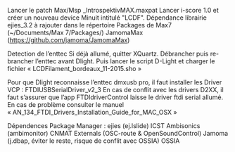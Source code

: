 Lancer le patch Max/Msp _IntrospektivMAX.maxpat
Lancer i-score 1.0 et créer un nouveau device Minuit intitulé "LCDF".
Dépendance 
	   librairie ejies_3.2 à rajouter dans le répertoire Packages de Max7 (~/Documents/Max 7/Packages/)
	   JamomaMax (https://github.com/jamoma/JamomaMax)

Detection de l’enttec
Si déjà allumé, quitter XQuartz.
Débrancher puis re-brancher l’enttec avant Dlight.
Puis lancer le script D-Light et charger le fichier « LCDFilament_bordeaux_11-2015.sho »

Pour que Dlight reconnaisse l’enttec dmxusb pro, il faut installer les Driver VCP :
FTDIUSBSerialDriver_v2_3
En cas de conflit avec les drivers D2XX, il faut s’assurer que l’app FTDIdriverControl laisse le driver ftdi serial allumé.
En cas de problème consulter le manuel « AN_134_FTDI_Drivers_Installation_Guide_for_MAC_OSX »


Dépendences Package Manager :
ejies (ej.lslide)
ICST Ambisonics (ambimonitor)
CNMAT Externals (OSC-route & OpenSoundControl)
Jamoma (j.dbap, éviter le reste, risque de conflit avec OSSIA)
OSSIA
